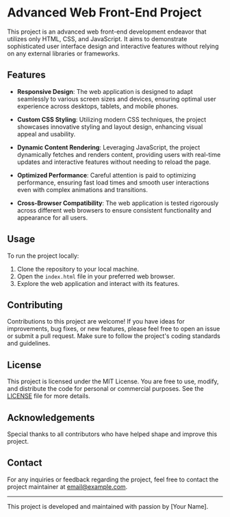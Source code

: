 # Advanced Web Front-End Project

This project is an advanced web front-end development endeavor that utilizes only HTML, CSS, and JavaScript. It aims to demonstrate sophisticated user interface design and interactive features without relying on any external libraries or frameworks.

## Features

- **Responsive Design**: The web application is designed to adapt seamlessly to various screen sizes and devices, ensuring optimal user experience across desktops, tablets, and mobile phones.
  
- **Custom CSS Styling**: Utilizing modern CSS techniques, the project showcases innovative styling and layout design, enhancing visual appeal and usability.

- **Dynamic Content Rendering**: Leveraging JavaScript, the project dynamically fetches and renders content, providing users with real-time updates and interactive features without needing to reload the page.

- **Optimized Performance**: Careful attention is paid to optimizing performance, ensuring fast load times and smooth user interactions even with complex animations and transitions.

- **Cross-Browser Compatibility**: The web application is tested rigorously across different web browsers to ensure consistent functionality and appearance for all users.

## Usage

To run the project locally:

1. Clone the repository to your local machine.
2. Open the `index.html` file in your preferred web browser.
3. Explore the web application and interact with its features.

## Contributing

Contributions to this project are welcome! If you have ideas for improvements, bug fixes, or new features, please feel free to open an issue or submit a pull request. Make sure to follow the project's coding standards and guidelines.

## License

This project is licensed under the MIT License. You are free to use, modify, and distribute the code for personal or commercial purposes. See the [LICENSE](LICENSE) file for more details.

## Acknowledgements

Special thanks to all contributors who have helped shape and improve this project.

## Contact

For any inquiries or feedback regarding the project, feel free to contact the project maintainer at [email@example.com](mailto:email@example.com).

---

This project is developed and maintained with passion by [Your Name].
